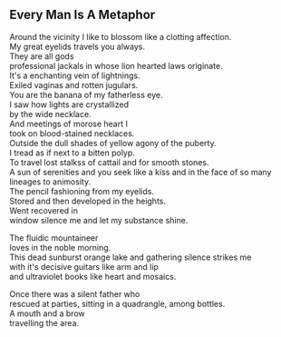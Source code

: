 Every Man Is A Metaphor
-----------------------
Around the vicinity I like to blossom like a clotting affection.  
My great eyelids travels you always.  
They are all gods  
professional jackals in whose lion hearted laws originate.  
It's a enchanting vein of lightnings.  
Exiled vaginas and rotten jugulars.  
You are the banana of my fatherless eye.  
I saw how lights are crystallized  
by the wide necklace.  
And meetings of morose heart I  
took on blood-stained necklaces.  
Outside the dull shades of yellow agony of the puberty.  
I tread as if next to a bitten polyp.  
To travel lost stalkss of cattail and for smooth stones.  
A sun of serenities and you seek like a kiss and in the face of so many lineages to animosity.  
The pencil fashioning from my eyelids.  
Stored and then developed in the heights.  
Went recovered in  
window silence me and let my substance shine.  
  
The fluidic mountaineer  
loves in the noble morning.  
This dead sunburst orange lake and gathering silence strikes me  
with it's decisive guitars like arm and lip  
and ultraviolet books like heart and mosaics.  
  
Once there was a silent father who  
rescued at parties, sitting in a quadrangle, among bottles.  
A mouth and a brow  
travelling the area.  
